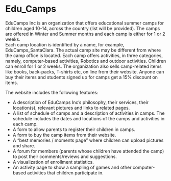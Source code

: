 # Edu_Camps

EduCamps Inc is an organization that offers educational summer camps for children aged 10-14, across the country (list will be provided).
The camps are offered in Winter and Summer months and each camp is either for 1 or 2 weeks.  
Each camp location is identified by a name, for example, EduCamps_SantaClara. 
The actual camp site may be different from where the camp office is located. 
Each camp offers activities, in three categories, namely, computer-based activities, Robotics and outdoor activities. 
Children can enroll for 1 or 2 weeks. The organization also sells camp-related items like books, back-packs, T-shirts etc, on line from their website. 
Anyone can buy their items and students signed up for camps get a 15% discount on items.

The website includes the following features:
* A description of EduCamps Inc’s philosophy, their services, their location(s), relevant pictures and links to related pages.
* A list of schedule of camps and a description of activities in camps. The schedule includes the dates and locations of the camps and activities in each camp.
* A form to allow parents to register their children in camps.
* A  form to buy the camp items from their website.
* A “best memories / moments page” where children can upload pictures and share.
* A forum for members (parents whose children have attended the camp) to post their comments/reviews and suggestions.
* A visualization of enrollment statistics.
* An activity page to show a sampling of games and other computer-based activities that children participate in.

